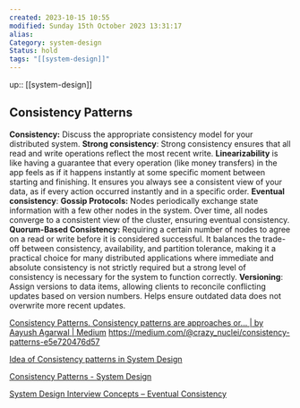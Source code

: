 ```yaml
---
created: 2023-10-15 10:55
modified: Sunday 15th October 2023 13:31:17
alias:
Category: system-design
Status: hold
tags: "[[system-design]]"
---
```

up::  [[system-design]]

## Consistency Patterns

**Consistency:**
	Discuss the appropriate consistency model for your distributed system.
		**Strong consistency**: Strong consistency ensures that all read and write operations reflect the most recent write.
			**Linearizability** is like having a guarantee that every operation (like money transfers) in the app feels as if it happens instantly at some specific moment between starting and finishing. It ensures you always see a consistent view of your data, as if every action occurred instantly and in a specific order.
		**Eventual consistency**:
			**Gossip Protocols:** Nodes periodically exchange state information with a few other nodes in the system. Over time, all nodes converge to a consistent view of the cluster, ensuring eventual consistency.
	**Quorum-Based Consistency:** Requiring a certain number of nodes to agree on a read or write before it is considered successful.
		It balances the trade-off between consistency, availability, and partition tolerance, making it a practical choice for many distributed applications where immediate and absolute consistency is not strictly required but a strong level of consistency is necessary for the system to function correctly.
	**Versioning**: Assign versions to data items, allowing clients to reconcile conflicting updates based on version numbers. Helps ensure outdated data does not overwrite more recent updates.



[Consistency Patterns. Consistency patterns are approaches or… | by Aayush Agarwal | Medium](https://medium.com/@crazy_nuclei/consistency-patterns-e5e720476d57)
https://medium.com/@crazy_nuclei/consistency-patterns-e5e720476d57

[Idea of Consistency patterns in System Design](https://iq.opengenus.org/consistency-patterns-in-system-design/)

[Consistency Patterns - System Design](https://systemdesign.one/consistency-patterns/)


[System Design Interview Concepts – Eventual Consistency](https://www.acodersjourney.com/eventual-consistency/)
